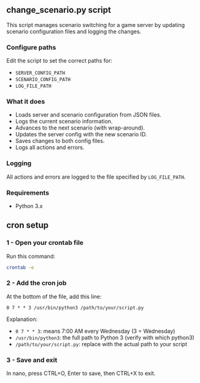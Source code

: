 ## change_scenario.py script

This script manages scenario switching for a game server by updating scenario configuration files and logging the changes.

### Configure paths
   Edit the script to set the correct paths for:
   - `SERVER_CONFIG_PATH`
   - `SCENARIO_CONFIG_PATH`
   - `LOG_FILE_PATH`

### What it does

- Loads server and scenario configuration from JSON files.
- Logs the current scenario information.
- Advances to the next scenario (with wrap-around).
- Updates the server config with the new scenario ID.
- Saves changes to both config files.
- Logs all actions and errors.

### Logging

All actions and errors are logged to the file specified by `LOG_FILE_PATH`.

### Requirements

- Python 3.x

## cron setup

### 1 - Open your crontab file

Run this command:

~~~bash
crontab -e
~~~


### 2 - Add the cron job
At the bottom of the file, add this line:

~~~cron
0 7 * * 3 /usr/bin/python3 /path/to/your/script.py
~~~

Explanation:

- `0 7 * * 3`: means 7:00 AM every Wednesday (3 = Wednesday)
- `/usr/bin/python3`: the full path to Python 3 (verify with which python3)
- `/path/to/your/script.py`: replace with the actual path to your script

### 3 - Save and exit
In nano, press CTRL+O, Enter to save, then CTRL+X to exit.